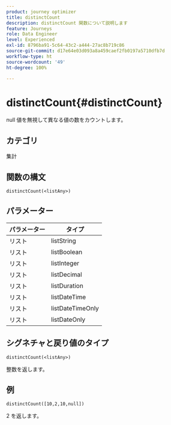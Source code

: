 ```yaml
---
product: journey optimizer
title: distinctCount
description: distinctCount 関数について説明します
feature: Journeys
role: Data Engineer
level: Experienced
exl-id: 8796ba91-5c64-43c2-a444-27ac8b719c86
source-git-commit: d17e64e03d093a8a459caef2fb0197a5710dfb7d
workflow-type: ht
source-wordcount: '49'
ht-degree: 100%

---
```


# distinctCount{#distinctCount}

null 値を無視して異なる値の数をカウントします。

## カテゴリ

集計

## 関数の構文

`distinctCount(<listAny>)`

## パラメーター

| パラメーター | タイプ |
|-----------|------------------|
| リスト | listString |
| リスト | listBoolean |
| リスト | listInteger |
| リスト | listDecimal |
| リスト | listDuration |
| リスト | listDateTime |
| リスト | listDateTimeOnly |
| リスト | listDateOnly |

## シグネチャと戻り値のタイプ

`distinctCount(<listAny>)`

整数を返します。

## 例

`distinctCount([10,2,10,null])`

2 を返します。
